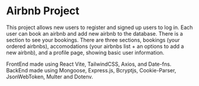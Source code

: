 # Airbnb Project
This project allows new users to register and signed up users to log in.
Each user can book an airbnb and add new airbnb to the database.
There is a section to see your bookings.
There are three sections, bookings (your ordered airbnbs), accomodations (your airbnbs list + an options to add a new airbnb), and a profile page, showing basic user information.

FrontEnd made using React Vite, TailwindCSS, Axios, and Date-fns.
BackEnd made using Mongoose, Express.js, Bcryptjs, Cookie-Parser, JsonWebToken, Multer and Dotenv.
